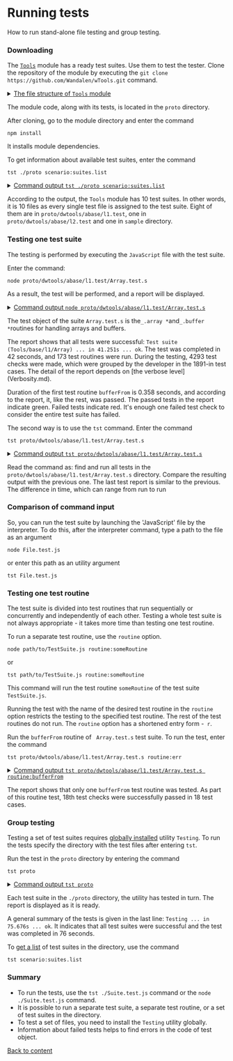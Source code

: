 # Running tests

How to run stand-alone file testing and group testing.

### Downloading

The [`Tools`](<https://github.com/Wandalen/wTools>) module has a ready test suites. Use them to test the tester. Clone the repository of the module by executing the `git clone https://github.com/Wandalen/wTools.git` command.

<details>
  <summary><u>The file structure of <code>Tools</code> module</u></summary>

```
wTools
   ├── .git
   ├── doc
   ├── out
   ├── proto
   ├── sample
   ├── ...
   └── package.json

```

</details>

The module code, along with its tests, is located in the `proto` directory.

After cloning, go to the module directory and enter the command

```
npm install
```

It installs module dependencies.

To get information about available test suites, enter the command

```
tst ./proto scenario:suites.list
```

<details>
  <summary><u>Command output <code>tst ./proto scenario:suites.list</code></u></summary>

```
[user@user ~]$ tst ./proto scenario:suites.list

/.../wTools/proto/dwtools/abase/l1.test/Array.test.s:19500 - enabled
/.../wTools/proto/dwtools/abase/l1.test/Diagnostics.test.s:309 - enabled
/.../wTools/proto/dwtools/abase/l1.test/Entity.test.s:808 - enabled
/.../wTools/proto/dwtools/abase/l1.test/Map.test.s:4034 - enabled
/.../wTools/proto/dwtools/abase/l1.test/Regexp.test.s:1749 - enabled
/.../wTools/proto/dwtools/abase/l1.test/Routine.test.s:1558 - enabled
/.../wTools/proto/dwtools/abase/l1.test/String.test.s:3887 - enabled
/.../wTools/proto/dwtools/abase/l1.test/Typing.test.s:97 - enabled
/.../wTools/proto/dwtools/abase/l2.test/StringTools.test.s:10462 - enabled
/.../wTools/sample/Sample.test.s:92 - enabled
10 test suites

```

</details>

According to the output, the `Tools` module has 10 test suites. In other words, it is 10 files as every single test file is assigned to the test suite. Eight of them are in `proto/dwtools/abase/l1.test`, one in `proto/dwtools/abase/l2.test` and one in `sample` directory.

### Testing one test suite

The testing is performed by executing the `JavaScript` file with the test suite.

Enter the command:

```
node proto/dwtools/abase/l1.test/Array.test.s
```

As a result, the test will be performed, and a report will be displayed.

<details>
  <summary><u>Command output <code>node proto/dwtools/abase/l1.test/Array.test.s</code></u></summary>

```
[user@user ~]$ node proto/dwtools/abase/l1.test/Array.test.s

Running test suite ( Tools/base/l1/Array ) ..
    at  /.../wTools/proto/dwtools/abase/l1.test/Array.test.s:19500

      Passed test routine ( Tools/base/l1/Array / bufferFrom ) in 0.358s
      Passed test routine ( Tools/base/l1/Array / bufferRelen ) in 0.091s
      Passed test routine ( Tools/base/l1/Array / bufferRetype ) in 0.080s
      Passed test routine ( Tools/base/l1/Array / bufferRawFrom ) in 0.118s
      Passed test routine ( Tools/base/l1/Array / bufferBytesFrom ) in 0.104s
      Passed test routine ( Tools/base/l1/Array / bufferNodeFrom ) in 0.180s
      Passed test routine ( Tools/base/l1/Array / bufferRawFromTyped ) in 0.080s
      Passed test routine ( Tools/base/l1/Array / arrayIs ) in 0.109s
      Passed test routine ( Tools/base/l1/Array / longIs ) in 0.122s

      ...

      Passed test routine ( Tools/base/l1/Array / arraySetContainAny ) in 0.608s
      Passed test routine ( Tools/base/l1/Array / arraySetIdentical ) in 0.422s

    Passed test checks 4293 / 4293
    Passed test cases 1891 / 1891
    Passed test routines 173 / 173
    Test suite ( Tools/base/l1/Array ) ... in 41.251s ... ok

Testing ... in 41.851s ... ok

```

</details>

The test object of the suite `Array.test.s` is the` _.array * `and` _.buffer * `routines for handling arrays and buffers.

The report shows that all tests were successful: `Test suite (Tools/base/l1/Array) ... in 41.251s ... ok`. The test was completed in 42 seconds, and 173 test routines were run. During the testing, 4293 test checks were made, which were grouped by the developer in the 1891-in test cases. The detail of the report depends on [the verbose level] (Verbosity.md).

Duration of the first test routine `bufferFrom` is 0.358 seconds, and according to the report, it, like the rest, was passed. The passed tests in the report indicate green. Failed tests indicate red. It's enough one failed test check to consider the entire test suite has failed.

The second way is to use the `tst` command. Enter the command
```
tst proto/dwtools/abase/l1.test/Array.test.s
```

<details>
  <summary><u>Command output <code>tst proto/dwtools/abase/l1.test/Array.test.s</code></u></summary>

```
[user@user ~]$ tst proto/dwtools/abase/l1.test/Array.test.s

Running test suite ( Tools/base/l1/Array ) ..
    at  /.../wTools/proto/dwtools/abase/l1.test/Array.test.s:19500

     Passed test routine ( Tools/base/l1/Array / bufferFrom ) in 0.358s
      Passed test routine ( Tools/base/l1/Array / bufferRelen ) in 0.091s
      Passed test routine ( Tools/base/l1/Array / bufferRetype ) in 0.080s
      Passed test routine ( Tools/base/l1/Array / bufferRawFrom ) in 0.118s
      Passed test routine ( Tools/base/l1/Array / bufferBytesFrom ) in 0.104s
      Passed test routine ( Tools/base/l1/Array / bufferNodeFrom ) in 0.180s
      Passed test routine ( Tools/base/l1/Array / bufferRawFromTyped ) in 0.080s
      Passed test routine ( Tools/base/l1/Array / arrayIs ) in 0.109s
      Passed test routine ( Tools/base/l1/Array / longIs ) in 0.122s

      ...

      Passed test routine ( Tools/base/l1/Array / arraySetContainAny ) in 0.608s
      Passed test routine ( Tools/base/l1/Array / arraySetIdentical ) in 0.422s

    Passed test checks 4293 / 4293
    Passed test cases 1891 / 1891
    Passed test routines 173 / 173
    Test suite ( Tools/base/l1/Array ) ... in 40.622s ... ok



Testing ... in 41.124s ... ok

```

</details>

Read the command as: find and run all tests in the `proto/dwtools/abase/l1.test/Array.test.s` directory. Compare the resulting output with the previous one. The last test report is similar to the previous. The difference in time, which can range from run to run

### Comparison of command input

So, you can run the test suite by launching the 'JavaScript' file by the interpreter. To do this, after the interpreter command, type a path to the file as an argument
```
node File.test.js
```
or enter this path as an utility argument
```
tst File.test.js
```

### Testing one test routine

The test suite is divided into test routines that run sequentially or concurrently and independently of each other. Testing a whole test suite is not always appropriate - it takes more time than testing one test routine.

To run a separate test routine, use the `routine` option.

```
node path/to/TestSuite.js routine:someRoutine
```
or

```
tst path/to/TestSuite.js routine:someRoutine
```

This command will run the test routine `someRoutine`  of the test suite `TestSuite.js`.

Running the test with the name of the desired test routine in the `routine` option restricts the testing to the specified test routine. The rest of the test routines do not run. The `routine` option has a shortened entry form -` r`.

Run the `bufferFrom`  routine of ` Array.test.s` test suite. To run the test, enter the command

```
tst proto/dwtools/abase/l1.test/Array.test.s routine:err
```

<details>
  <summary><u>Command output <code>tst proto/dwtools/abase/l1.test/Array.test.s routine:bufferFrom</code></u></summary>

```
[user@user ~]$ tst proto/dwtools/abase/l1.test/Array.test.s routine:bufferFrom

Running test suite ( Tools/base/l1/Array ) ..
    at  /.../wTools/proto/dwtools/abase/l1.test/Array.test.s:19500

      Passed test routine ( Tools/base/l1/Array / bufferFrom ) in 0.220s

    Passed test checks 18 / 18
    Passed test cases 18 / 18
    Passed test routines 1 / 1
    Test suite ( Tools/base/l1/Array ) ... in 3.645s ... ok


  Testing ... in 5.164s ... ok

```

</details>

The report shows that only one `bufferFrom`  test routine was tested. As part of this routine test, 18th test checks were successfully passed in 18 test cases.

### Group testing

Testing a set of test suites requires [globally installed](Installation.md) utility `Testing`. To run the tests specify the directory with the test files after entering `tst`.

Run the test in the `proto` directory by entering the command

```
tst proto
```

<details>
  <summary><u>Command output <code>tst proto</code></u></summary>

```
[user@user ~]$ tst proto

Running test suite ( Tools/base/l1/Array ) ..
    at  /.../sources/wTools/proto/dwtools/abase/l1.test/Array.test.s:19500

      Passed test routine ( Tools/base/l1/Array / bufferFrom ) in 0.145s
      Passed test routine ( Tools/base/l1/Array / bufferRelen ) in 0.073s
      Passed test routine ( Tools/base/l1/Array / bufferRetype ) in 0.071s
      ...

    Passed test checks 4293 / 4293
    Passed test cases 1891 / 1891
    Passed test routines 173 / 173
    Test suite ( Tools/base/l1/Array ) ... in 44.598s ... ok

    Running test suite ( Tools/base/l1/Diagnostics ) ..
    at  /.../sources/wTools/proto/dwtools/abase/l1.test/Diagnostics.test.s:309

      Passed test routine ( Tools/base/l1/Diagnostics / _err ) in 0.174s
      Passed test routine ( Tools/base/l1/Diagnostics / err ) in 0.061s
      Passed test routine ( Tools/base/l1/Diagnostics / errLog ) in 0.054s
      Passed test routine ( Tools/base/l1/Diagnostics / assert ) in 0.041s
      Passed test routine ( Tools/base/l1/Diagnostics / diagnosticStack ) in 0.048s

    Passed test checks 34 / 34
    Passed test cases 30 / 30
    Passed test routines 5 / 5
    Test suite ( Tools/base/l1/Diagnostics ) ... in 1.030s ... ok

    Running test suite ( Tools/base/l1/Entity ) ..
    at  /.../sources/wTools/proto/dwtools/abase/l1.test/Entity.test.s:808

      Passed test routine ( Tools/base/l1/Entity / eachSample ) in 0.070s
      Passed test routine ( Tools/base/l1/Entity / entityMap ) in 0.094s
      Passed test routine ( Tools/base/l1/Entity / entityFilter ) in 0.073s
      ...

    Passed test checks 84 / 84
    Passed test cases 80 / 80
    Passed test routines 10 / 10
    Test suite ( Tools/base/l1/Entity ) ... in 1.089s ... ok

    Running test suite ( Tools/base/l1/Map ) ..
    at  /.../sources/wTools/proto/dwtools/abase/l1.test/Map.test.s:4034

      Passed test routine ( Tools/base/l1/Map / mapIs ) in 0.062s
      Passed test routine ( Tools/base/l1/Map / mapCloneAssigning ) in 0.081s
      Passed test routine ( Tools/base/l1/Map / mapExtendConditional ) in 0.072s
      ...

    Passed test checks 686 / 686
    Passed test cases 355 / 355
    Passed test routines 45 / 45
    Test suite ( Tools/base/l1/Map ) ... in 6.329s ... ok

    Running test suite ( Tools/base/l1/Regexp ) ..
    at  /.../sources/wTools/proto/dwtools/abase/l1.test/Regexp.test.s:1749

      Passed test routine ( Tools/base/l1/Regexp / regexpIdentical ) in 0.069s
      Passed test routine ( Tools/base/l1/Regexp / regexpsSources ) in 0.143s
      Passed test routine ( Tools/base/l1/Regexp / regexpsJoin ) in 0.103s
      ...

    Passed test checks 237 / 237
    Passed test cases 211 / 211
    Passed test routines 15 / 15
    Test suite ( Tools/base/l1/Regexp ) ... in 2.755s ... ok

    Running test suite ( Tools/base/l1/Routine ) ..
    at  /.../sources/wTools/proto/dwtools/abase/l1.test/Routine.test.s:1558

      Passed test routine ( Tools/base/l1/Routine / _routineJoin ) in 0.084s
      Passed test routine ( Tools/base/l1/Routine / constructorJoin ) in 0.165s
      Passed test routine ( Tools/base/l1/Routine / routineJoin ) in 0.075s
      ...

    Passed test checks 259 / 259
    Passed test cases 71 / 71
    Passed test routines 9 / 9
    Test suite ( Tools/base/l1/Routine ) ... in 2.290s ... ok

    Running test suite ( Tools/base/l1/String ) ..
    at  /.../sources/wTools/proto/dwtools/abase/l1.test/String.test.s:3887

      Passed test routine ( Tools/base/l1/String / strLeft ) in 0.500s
      Passed test routine ( Tools/base/l1/String / strRight ) in 0.552s
      Passed test routine ( Tools/base/l1/String / strEquivalent ) in 0.075s
      ...

    Passed test checks 714 / 714
    Passed test cases 298 / 298
    Passed test routines 19 / 19
    Test suite ( Tools/base/l1/String ) ... in 4.814s ... ok

    Running test suite ( Tools/base/l1/Typing ) ..
    at  /.../sources/wTools/proto/dwtools/abase/l1.test/Typing.test.s:97

      Passed test routine ( Tools/base/l1/Typing / objectLike ) in 0.074s
      Passed test routine ( Tools/base/l1/Typing / promiseIs ) in 0.042s
      Passed test routine ( Tools/base/l1/Typing / consequenceLike ) in 0.041s

    Passed test checks 20 / 20
    Passed test cases 2 / 2
    Passed test routines 3 / 3
    Test suite ( Tools/base/l1/Typing ) ... in 0.756s ... ok

    Running test suite ( Tools/base/l2/String ) ..
    at  /.../sources/wTools/proto/dwtools/abase/l2.test/StringTools.test.s:10462

      Passed test routine ( Tools/base/l2/String / strRemoveBegin ) in 0.216s
      Passed test routine ( Tools/base/l2/String / strRemoveEnd ) in 0.226s
      Passed test routine ( Tools/base/l2/String / strRemove ) in 0.204s
      ...

    Passed test checks 1311 / 1311
    Passed test cases 930 / 930
    Passed test routines 40 / 40
    Test suite ( Tools/base/l2/String ) ... in 10.201s ... ok



  Testing ... in 75.676s ... ok

```

</details>

Each test suite in the `./proto` directory, the utility has tested in turn. The report is displayed as it is ready.

A general summary of the tests is given in the last line: `Testing ... in 75.676s ... ok`. It indicates that all test suites were successful and the test was completed in 76 seconds.

To [get a list](Help.md) of test suites in the directory, use the command

```
tst scenario:suites.list
```

### Summary

- To run the tests, use the `tst ./Suite.test.js` command or the `node ./Suite.test.js` command.
- It is possible to run a separate test suite, a separate test routine, or a set of test suites in the directory.
- To test a set of files, you need to install the `Testing` utility globally.
- Information about failed tests helps to find errors in the code of test object.

[Back to content](../README.md#Tutorials)
